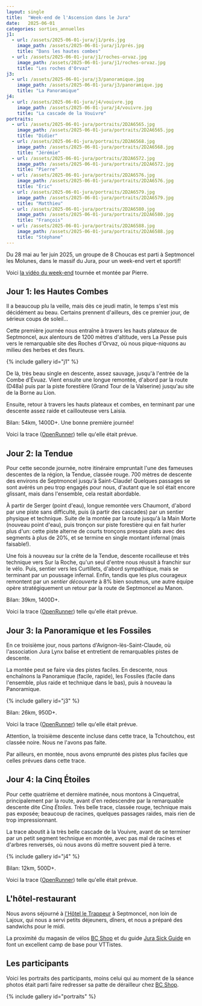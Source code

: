 ```yaml
---
layout: single
title:  "Week-end de l'Ascension dans le Jura"
date:   2025-06-01
categories: sorties_annuelles
j1:
  - url: /assets/2025-06-01-jura/j1/prés.jpg
    image_path: /assets/2025-06-01-jura/j1/prés.jpg
    title: "Dans les hautes combes"
  - url: /assets/2025-06-01-jura/j1/roches-orvaz.jpg
    image_path: /assets/2025-06-01-jura/j1/roches-orvaz.jpg
    title: "Les roches d'Orvaz"
j3:
  - url: /assets/2025-06-01-jura/j3/panoramique.jpg
    image_path: /assets/2025-06-01-jura/j3/panoramique.jpg
    title: "La Panoramique"
j4:
  - url: /assets/2025-06-01-jura/j4/vouivre.jpg
    image_path: /assets/2025-06-01-jura/j4/vouivre.jpg
    title: "La cascade de la Vouivre"
portraits:
  - url: /assets/2025-06-01-jura/portraits/2D2A6565.jpg
    image_path: /assets/2025-06-01-jura/portraits/2D2A6565.jpg
    title: "Didier"
  - url: /assets/2025-06-01-jura/portraits/2D2A6568.jpg
    image_path: /assets/2025-06-01-jura/portraits/2D2A6568.jpg
    title: "Jérémie"
  - url: /assets/2025-06-01-jura/portraits/2D2A6572.jpg
    image_path: /assets/2025-06-01-jura/portraits/2D2A6572.jpg
    title: "Pierre"
  - url: /assets/2025-06-01-jura/portraits/2D2A6576.jpg
    image_path: /assets/2025-06-01-jura/portraits/2D2A6576.jpg
    title: "Éric"
  - url: /assets/2025-06-01-jura/portraits/2D2A6579.jpg
    image_path: /assets/2025-06-01-jura/portraits/2D2A6579.jpg
    title: "Matthieu"
  - url: /assets/2025-06-01-jura/portraits/2D2A6580.jpg
    image_path: /assets/2025-06-01-jura/portraits/2D2A6580.jpg
    title: "François"
  - url: /assets/2025-06-01-jura/portraits/2D2A6588.jpg
    image_path: /assets/2025-06-01-jura/portraits/2D2A6588.jpg
    title: "Stéphane"
---
```


Du 28 mai au 1er juin 2025, un groupe de 8 Choucas
est parti à Septmoncel les Molunes, dans le massif du Jura,
pour un week-end vert et sportif!

Voici [la vidéo du week-end](https://mega.nz/file/YBxiEIRS#GLQT7RpQSsLDU1OS_Gn-IbYmMhZDeR_cm6robfyv-XA)
tournée et montée par Pierre.

## Jour 1: les Hautes Combes

Il a beaucoup plu la veille, mais dès ce jeudi matin, le temps s'est mis
décidément au beau. Certains prennent d'ailleurs, dès ce premier jour, de
sérieux coups de soleil...

Cette première journée nous entraîne à travers les hauts plateaux de
Septmoncel, aux alentours de 1200 mètres d'altitude, vers La Pesse puis vers
le remarquable site des Roches d'Orvaz, où nous pique-niquons au milieu des
herbes et des fleurs.

{% include gallery id="j1" %}

De là, très beau single en descente, assez sauvage, jusqu'à l'entrée de la
Combe d'Évuaz. Vient ensuite une longue remontée, d'abord par la route (D48a)
puis par la piste forestière (Grand Tour de la Valserine) jusqu'au site de la
Borne au Lion.

Ensuite, retour à travers les hauts plateaux et combes,
en terminant par une descente assez raide et caillouteuse
vers Laisia.

Bilan: 54km, 1400D+. Une bonne première journée!

Voici la trace
([OpenRunner](https://www.openrunner.com/route-details/20739419))
telle qu'elle était prévue.

## Jour 2: la Tendue

Pour cette seconde journée, notre itinéraire empruntait l'une des fameuses
descentes de la région, la Tendue, classée rouge. 700 mètres de descente des
environs de Septmoncel jusqu'à Saint-Claude! Quelques passages se sont avérés
un peu trop engagés pour nous, d'autant que le sol était encore glissant,
mais dans l'ensemble, cela restait abordable.

À partir de Serger (point d'eau), longue remontée vers Chaumont, d'abord par
une piste sans difficulté, puis (à partir des cascades) par un sentier
physique et technique. Suite de la montée par la route jusqu'à la Main Morte
(nouveau point d'eau), puis tronçon sur piste forestière qui en fait hurler
plus d'un: cette piste alterne de courts tronçons presque plats avec des
segments à plus de 20%, et se termine en single montant infernal (mais
faisable!).

Une fois à nouveau sur la crête de la Tendue, descente rocailleuse et très
technique vers Sur la Roche, qu'un seul d'entre nous réussit à franchir sur le
vélo. Puis, sentier vers les Curtillets, d'abord sympathique, mais se
terminant par un poussage infernal. Enfin, tandis que les plus courageux
remontent par un *sentier découverte* à 8% bien soutenus, une autre équipe
opère stratégiquement un retour par la route de Septmoncel au Manon.

Bilan: 39km, 1400D+.

Voici la trace
([OpenRunner](https://www.openrunner.com/route-details/20682238))
telle qu'elle était prévue.

## Jour 3: la Panoramique et les Fossiles

En ce troisième jour, nous partons d'Avignon-lès-Saint-Claude, où
l'association Jura Lynx balise et entretient de remarquables pistes
de descente.

La montée peut se faire via des pistes faciles. En descente, nous enchaînons
la Panoramique (facile, rapide), les Fossiles (facile dans l'ensemble, plus
raide et technique dans le bas), puis à nouveau la Panoramique.

{% include gallery id="j3" %}

Bilan: 26km, 950D+.

Voici la trace
([OpenRunner](https://www.openrunner.com/route-details/20688202))
telle qu'elle était prévue.

Attention, la troisième descente incluse dans cette trace,
la Tchoutchou, est classée noire. Nous ne l'avons pas faite.

Par ailleurs, en montée, nous avons emprunté des pistes plus
faciles que celles prévues dans cette trace.

## Jour 4: la Cinq Étoiles

Pour cette quatrième et dernière matinée, nous montons à Cinquetral,
principalement par la route, avant d'en redescendre par la remarquable
descente dite *Cinq Étoiles*. Très belle trace, classée rouge, technique mais
pas exposée; beaucoup de racines, quelques passages raides, mais rien de trop
impressionnant.

La trace aboutit à la très belle cascade de la Vouivre, avant de se terminer
par un petit segment technique en montée, avec pas mal de racines et d'arbres
renversés, où nous avons dû mettre souvent pied à terre.

{% include gallery id="j4" %}

Bilan: 12km, 500D+.

Voici la trace
([OpenRunner](https://www.openrunner.com/route-details/21537994))
telle qu'elle était prévue.

## L'hôtel-restaurant

Nous avons séjourné à [l'Hôtel le Trappeur](https://www.hoteltrappeur.com/fr/)
à Septmoncel, non loin de Lajoux, qui nous a servi petits déjeuners, dîners,
et nous a préparé des sandwichs pour le midi.

La proximité du magasin de vélos [BC Shop](https://bc-shop.fr/)
et du guide [Jura Sick Guide](https://jurasickguide.com/)
en font un excellent camp de base pour VTTistes.

## Les participants

Voici les portraits des participants, moins celui qui au moment de la séance
photos était parti faire redresser sa patte de dérailleur
chez [BC Shop](https://bc-shop.fr/).

{% include gallery id="portraits" %}
